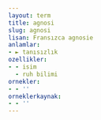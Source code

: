 ```yaml
---
layout: term
title: agnosi
slug: agnosi
lisan: Fransızca agnosie
anlamlar:
- ► tanısızlık
ozellikler:
- - isim
  - ruh bilimi
ornekler:
- - ''
orneklerkaynak:
- - ''
---
```

